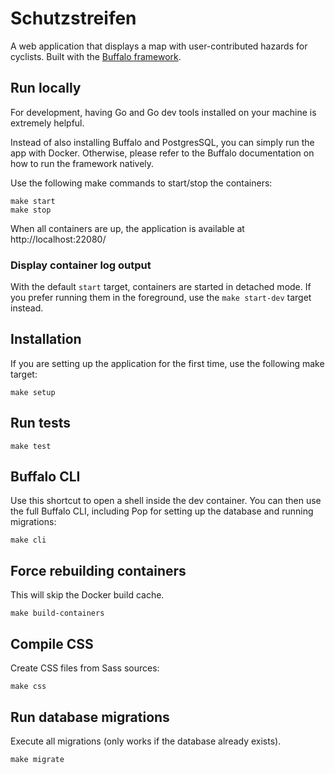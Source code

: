# Schutzstreifen
A web application that displays a map with user-contributed hazards for cyclists.
Built with the [Buffalo framework](https://gobuffalo.io).

## Run locally
For development, having Go and Go dev tools installed on your machine is extremely helpful.

Instead of also installing Buffalo and PostgresSQL, you can simply run the app with Docker. Otherwise, please refer to the Buffalo documentation on how to run the framework natively.

Use the following make commands to start/stop the containers:
```
make start
make stop
```
When all containers are up, the application is available at http://localhost:22080/

### Display container log output
With the default ```start``` target, containers are started in detached mode. If you prefer running them in the foreground, use the ```make start-dev``` target instead.

## Installation
If you are setting up the application for the first time, use the following make target:
```
make setup
```

## Run tests
```
make test
```

## Buffalo CLI
Use this shortcut to open a shell inside the dev container. You can then use the full Buffalo CLI, including Pop for setting up the database and running migrations:
```
make cli
```

## Force rebuilding containers
This will skip the Docker build cache.
```
make build-containers
```

## Compile CSS
Create CSS files from Sass sources:
```
make css
```

## Run database migrations
Execute all migrations (only works if the database already exists).
```
make migrate
```
